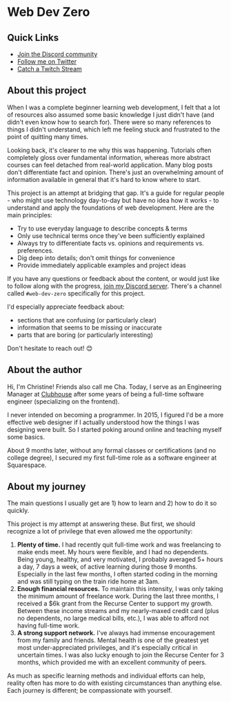# Web Dev Zero

## Quick Links

- [Join the Discord community](https://discord.gg/phpkY4NaY7)
- [Follow me on Twitter](https://twitter.com/madebycha)
- [Catch a Twitch Stream](https://twitch.tv/madebycha)

## About this project

When I was a complete beginner learning web development, I felt that a lot of resources also assumed some basic knowledge I just didn't have (and didn't even know how to search for). There were so many references to things I didn't understand, which left me feeling stuck and frustrated to the point of quitting many times.

Looking back, it's clearer to me why this was happening. Tutorials often completely gloss over fundamental information, whereas more abstract courses can feel detached from real-world application. Many blog posts don't differentiate fact and opinion. There's just an overwhelming amount of information available in general that it's hard to know where to start.

This project is an attempt at bridging that gap. It's a guide for regular people - who might use technology day-to-day but have no idea how it works - to understand and apply the foundations of web development. Here are the main principles:

- Try to use everyday language to describe concepts & terms
- Only use technical terms once they've been sufficiently explained
- Always try to differentiate facts vs. opinions and requirements vs. preferences.
- Dig deep into details; don't omit things for convenience
- Provide immediately applicable examples and project ideas

If you have any questions or feedback about the content, or would just like to follow along with the progress, [join my Discord server](https://discord.gg/phpkY4NaY7). There's a channel called `#web-dev-zero` specifically for this project.

I'd especially appreciate feedback about:

- sections that are confusing (or particularly clear)
- information that seems to be missing or inaccurate
- parts that are boring (or particularly interesting)

Don't hesitate to reach out! 😊

## About the author

Hi, I'm Christine! Friends also call me Cha. Today, I serve as an Engineering Manager at [Clubhouse](https://www.clubhouse.io) after some years of being a full-time software engineer (specializing on the frontend).

I never intended on becoming a programmer. In 2015, I figured I'd be a more effective web designer if I actually understood how the things I was designing were built. So I started poking around online and teaching myself some basics.

About 9 months later, without any formal classes or certifications (and no college degree), I secured my first full-time role as a software engineer at Squarespace.

## About my journey

The main questions I usually get are 1) how to learn and 2) how to do it so quickly.

This project is my attempt at answering these. But first, we should recognize a lot of privilege that even allowed me the opportunity:

1. **Plenty of time.** I had recently quit full-time work and was freelancing to make ends meet. My hours were flexible, and I had no dependents. Being young, healthy, and very motivated, I probably averaged 5+ hours a day, 7 days a week, of active learning during those 9 months. Especially in the last few months, I often started coding in the morning and was still typing on the train ride home at 3am.
2. **Enough financial resources.** To maintain this intensity, I was only taking the minimum amount of freelance work. During the last three months, I received a $6k grant from the Recurse Center to support my growth. Between these income streams and my nearly-maxed credit card (plus no dependents, no large medical bills, etc.), I was able to afford not having full-time work.
3. **A strong support network.** I've always had immense encouragement from my family and friends. Mental health is one of the greatest yet most under-appreciated privileges, and it's especially critical in uncertain times. I was also lucky enough to join the Recurse Center for 3 months, which provided me with an excellent community of peers.

As much as specific learning methods and individual efforts can help, reality often has more to do with existing circumstances than anything else. Each journey is different; be compassionate with yourself.
